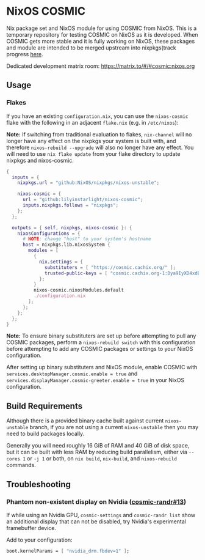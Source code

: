 # NixOS COSMIC

Nix package set and NixOS module for using COSMIC from NixOS. This is a temporary repository for testing COSMIC on NixOS as it is developed. When COSMIC gets more stable and it is fully working on NixOS, these packages and module are intended to be merged upstream into nixpkgs(track progress [here](https://github.com/NixOS/nixpkgs/issues/259641).

Dedicated development matrix room: https://matrix.to/#/#cosmic:nixos.org

## Usage

### Flakes

If you have an existing `configuration.nix`, you can use the `nixos-cosmic` flake with the following in an adjacent `flake.nix` (e.g. in `/etc/nixos`):

**Note:** If switching from traditional evaluation to flakes, `nix-channel` will no longer have any effect on the nixpkgs your system is built with, and therefore `nixos-rebuild --upgrade` will also no longer have any effect. You will need to use `nix flake update` from your flake directory to update nixpkgs and nixos-cosmic.

```nix
{
  inputs = {
    nixpkgs.url = "github:NixOS/nixpkgs/nixos-unstable";

    nixos-cosmic = {
      url = "github:lilyinstarlight/nixos-cosmic";
      inputs.nixpkgs.follows = "nixpkgs";
    };
  };

  outputs = { self, nixpkgs, nixos-cosmic }: {
    nixosConfigurations = {
      # NOTE: change "host" to your system's hostname
      host = nixpkgs.lib.nixosSystem {
        modules = [
          {
            nix.settings = {
              substituters = [ "https://cosmic.cachix.org/" ];
              trusted-public-keys = [ "cosmic.cachix.org-1:Dya9IyXD4xdBehWjrkPv6rtxpmMdRel02smYzA85dPE=" ];
            };
          }
          nixos-cosmic.nixosModules.default
          ./configuration.nix
        ];
      };
    };
  };
}
```

**Note:** To ensure binary substituters are set up before attempting to pull any COSMIC packages, perform a `nixos-rebuild switch` with this configuration before attempting to add any COSMIC packages or settings to your NixOS configuration.

After setting up binary substituters and NixOS module, enable COSMIC with `services.desktopManager.cosmic.enable = true` and `services.displayManager.cosmic-greeter.enable = true` in your NixOS configuration.


## Build Requirements

Although there is a provided binary cache built against current `nixos-unstable` branch, if you are not using a current `nixos-unstable` then you may need to build packages locally.

Generally you will need roughly 16 GiB of RAM and 40 GiB of disk space, but it can be built with less RAM by reducing build parallelism, either via `--cores 1` or `-j 1` or both, on `nix build`, `nix-build`, and `nixos-rebuild` commands.


## Troubleshooting

### Phantom non-existent display on Nvidia ([cosmic-randr#13](https://github.com/pop-os/cosmic-randr/issues/13))

If while using an Nvidia GPU, `cosmic-settings` and `cosmic-randr list` show an additional display that can not be disabled, try Nvidia's experimental framebuffer device.

Add to your configuration:

```nix
boot.kernelParams = [ "nvidia_drm.fbdev=1" ];
```
